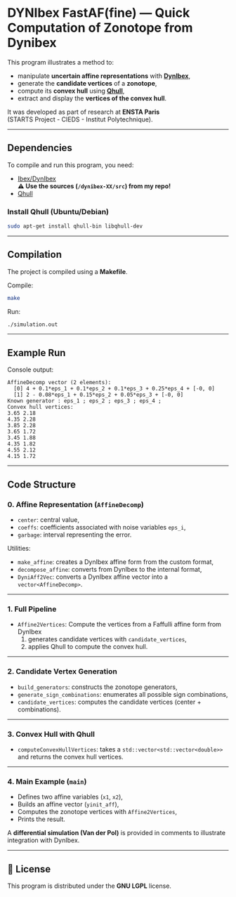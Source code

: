 # DYNIbex FastAF(fine) — Quick Computation of Zonotope from Dynibex

This program illustrates a method to:

- manipulate **uncertain affine representations** with [**DynIbex**](https://perso.ensta-paris.fr/~chapoutot/dynibex/),  
- generate the **candidate vertices** of a **zonotope**,  
- compute its **convex hull** using [**Qhull**](http://www.qhull.org/),  
- extract and display the **vertices of the convex hull**.  

It was developed as part of research at **ENSTA Paris**  
(STARTS Project - CIEDS - Institut Polytechnique).

---

## Dependencies
To compile and run this program, you need:

- [Ibex/DynIbex](https://perso.ensta-paris.fr/~chapoutot/dynibex/)  
  **⚠️ Use the sources (`/dynibex-XX/src`) from my repo!**  
- [Qhull](http://www.qhull.org/)

### Install Qhull (Ubuntu/Debian)
```bash
sudo apt-get install qhull-bin libqhull-dev
````

---

## Compilation

The project is compiled using a **Makefile**.

Compile:

```bash
make
```

Run:

```bash
./simulation.out
```

---

## Example Run

Console output:

```
AffineDecomp vector (2 elements):
  [0] 4 + 0.1*eps_1 + 0.1*eps_2 + 0.1*eps_3 + 0.25*eps_4 + [-0, 0]
  [1] 2 - 0.08*eps_1 + 0.15*eps_2 + 0.05*eps_3 + [-0, 0]
Known generator : eps_1 ; eps_2 ; eps_3 ; eps_4 ; 
Convex hull vertices:
3.65 2.18
4.35 2.28
3.85 2.28
3.65 1.72
3.45 1.88
4.35 1.82
4.55 2.12
4.15 1.72
```

---

## Code Structure

### 0. Affine Representation (`AffineDecomp`)

* `center`: central value,
* `coeffs`: coefficients associated with noise variables `eps_i`,
* `garbage`: interval representing the error.

Utilities:

* `make_affine`: creates a DynIbex affine form from the custom format,
* `decompose_affine`: converts from DynIbex to the internal format,
* `DyniAff2Vec`: converts a DynIbex affine vector into a `vector<AffineDecomp>`.

---

### 1. Full Pipeline

* `Affine2Vertices`:
Compute the vertices from a Faffulli affine form from DynIbex
  1. generates candidate vertices with `candidate_vertices`,
  2. applies Qhull to compute the convex hull.

---

### 2. Candidate Vertex Generation

* `build_generators`: constructs the zonotope generators,
* `generate_sign_combinations`: enumerates all possible sign combinations,
* `candidate_vertices`: computes the candidate vertices (center + combinations).

---

### 3. Convex Hull with Qhull

* `computeConvexHullVertices`: takes a `std::vector<std::vector<double>>`
  and returns the convex hull vertices.

---

### 4. Main Example (`main`)

* Defines two affine variables (`x1`, `x2`),
* Builds an affine vector (`yinit_aff`),
* Computes the zonotope vertices with `Affine2Vertices`,
* Prints the result.

A **differential simulation (Van der Pol)** is provided in comments to illustrate integration with DynIbex.

---

## 📖 License

This program is distributed under the **GNU LGPL** license.

